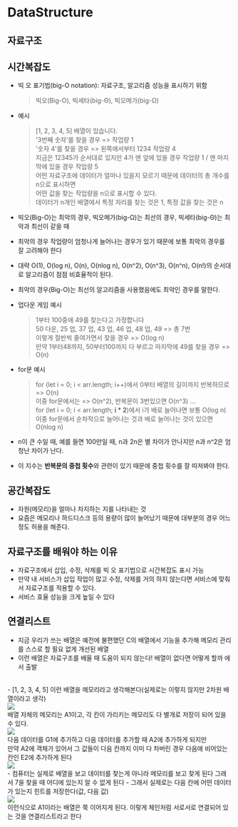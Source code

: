 # DataStructure

## 자료구조

## 시간복잡도
- 빅 오 표기법(big-O notation): 자료구조, 알고리즘 성능을 표시하기 위함
  > 빅오(Big-O), 빅세타(big-Θ), 빅오메가(big-Ω)

- 예시
  > [1, 2, 3, 4, 5] 배열이 있습니다. <br>
  > '3번째 숫자'를 찾을 경우 => 작업량 1 <br>
  > '숫자 4'를 찾을 경우 => 왼쪽에서부터 1234 작업량 4 <br>
  > 지금은 12345가 순서대로 있지만 4가 맨 앞에 있을 경우 작업량 1 / 맨 마지막에 있을 경우 작업량 5 <br>
  > 어떤 자료구조에 데이터가 얼마나 있을지 모르기 때문에 데이터의 총 개수를 n으로 표시하면 <br>
  > 어떤 값을 찾는 작업량을 n으로 표시할 수 있다. <br>
  > 데이터가 n개인 배열에서 특정 자리를 찾는 것은 1, 특정 값을 찾는 것은 n

- 빅오(Big-O)는 최악의 경우, 빅오메가(big-Ω)는 최선의 경우, 빅세타(big-Θ)는 최악과 최선이 같을 때

- 최악의 경우 작업량이 엄청나게 늘어나는 경우가 있기 때문에 보통 최악의 경우를 잘 고려해야 한다

- 대략 O(1), O(log n), O(n), O(nlog n), O(n^2), O(n^3), O(n^n), O(n!)의 순서대로 알고리즘이 점점 비효율적이 된다.

- 최악의 경우(Big-O)는 최선의 알고리즘을 사용했음에도 최악인 경우를 말한다.

- 업다운 게임 예시
  > 1부터 100중에 49를 찾는다고 가정합니다 <br>
  > 50 다운, 25 업, 37 업, 43 업, 46 업, 48 업, 49 => 총 7번 <br>
  > 이렇게 절반씩 줄여가면서 찾을 경우 => O(log n) <br>
  > 만약 1부터48까지, 50부터100까지 다 부르고 마지막에 49를 찾을 경우 => O(n) <br>

- for문 예시 <br>
  > for (let i = 0; i < arr.length; i++)에서 0부터 배열의 길이까지 반복하므로 => O(n) <br>
  > 이중 for문에서는 => O(n^2), 반복문이 3번있으면 O(n^3) ... <br>
  > for (let i = 0; i < arr.length; **i * 2**)에서 i가 배로 늘어나면 보통 O(log n) <br>
  > 이중 for문에서 순차적으로 늘어나는 것과 배로 늘어나는 것이 있으면 O(nlog n) <br>

- n이 큰 수일 때, 예를 들면 100만일 때, n과 2n은 별 차이가 안나지만 n과 n^2은 엄청난 차이가 난다.
- 이 지수는 **반복문의 중첩 횟수**와 관련이 있기 때문에 중첩 횟수를 잘 따져봐야 한다.

## 공간복잡도
- 자원(메모리)을 얼마나 차지하는 지를 나타내는 것
- 요즘은 메모리나 하드디스크 등의 용량이 많이 늘어났기 때문에 대부분의 경우 어느정도 허용을 해준다.

## 자료구조를 배워야 하는 이유
- 자료구조에서 삽입, 수정, 삭제를 빅 오 표기법으로 시간복잡도 표시 가능
- 만약 내 서비스가 삽입 작업이 많고 수정, 삭제를 거의 하지 않는다면 서비스에 맞춰서 자료구조를 적용할 수 있다.
- 서비스 효율 성능을 크게 높일 수 있다

## 연결리스트
- 지금 우리가 쓰는 배열은 예전에 불편했던 C의 배열에서 기능을 추가해 메모리 관리를 스스로 할 필요 없게 개선된 배열
- 이런 배열은 자료구조를 배울 때 도움이 되지 않는다! 배열이 없다면 어떻게 할까 에서 출발
<br/>
- [1, 2, 3, 4, 5] 이런 배열을 메모리라고 생각해본다(실제로는 이렇지 않지만 2차원 배열이라고 생각) <br/>
<img src="https://github.com/shinyoungkim30/DataStructure/assets/130364428/6cbaaf1f-c710-4b56-bbc1-7b1d1ef12f4f"/> <br/>
배열 자체의 메모리는 A1이고, 각 칸이 가리키는 메모리도 다 별개로 저장이 되어 있을 수 있다.<br/>
<img src="https://github.com/shinyoungkim30/DataStructure/assets/130364428/001a7af8-5b3e-46c8-b76b-2c590fd9d10f"/> <br/>
다음 데이터를 G1에 추가하고 다음 데이터를 추가할 때 A2에 추가하게 되지만 <br/>
만약 A2에 객체가 있어서 그 값들이 다음 칸까지 이미 다 차버린 경우 다음에 비어있는 칸인 E2에 추가하게 된다 <br/>
<img src="https://github.com/shinyoungkim30/DataStructure/assets/130364428/3bb20c05-89a7-443c-99d3-ff44fec5085d" /> <br/>
- 컴퓨터는 실제로 배열을 보고 데이터를 찾는게 아니라 메모리를 보고 찾게 된다
그래서 7을 찾을 때 어디에 있는지 알 수 없게 된다
- 그래서 실제로는 다음 칸에 어떤 데이터가 있는지 힌트를 저장한다(값, 다음 값) <br/>
<img src="https://github.com/shinyoungkim30/DataStructure/assets/130364428/45b25c8d-1070-4595-bace-ddbecaad11ae"/><br/>
이런식으로 A1이라는 배열은 쭉 이어지게 된다. 이렇게 체인처럼 서로서로 연결되어 있는 것을 연결리스트라고 한다 <br/>

